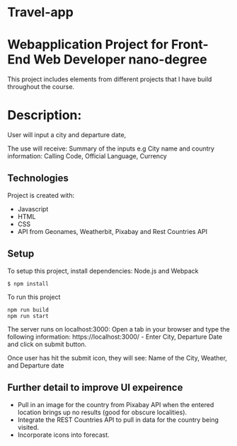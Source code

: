 # Travel-app
 # Webapplication Project for Front-End Web Developer nano-degree

 This project includes elements from different projects that I have build throughout the course.

# Description: 
User will input a city and departure date,

The use will receive: Summary of the inputs e.g City name and country information: Calling Code, Official Language, Currency

## Technologies
Project is created with:
 * Javascript
 * HTML
 * CSS
 * API from Geonames, Weatherbit, Pixabay and Rest Countries API

 ## Setup
 To setup this project, install dependencies: Node.js and Webpack
 ```
 $ npm install
 ```

 To run this project
 ```
 npm run build
 npm run start
 ```

The server runs on localhost:3000: Open a tab in your browser and type the following information:
https://localhost:3000/ - Enter City, Departure Date and click on submit button.

Once user has hit the submit icon, they will see: Name of the City, Weather, and Departure date

## Further detail to improve UI expeirence

- Pull in an image for the country from Pixabay API when the entered location brings up no results (good for obscure localities).
- Integrate the REST Countries API to pull in data for the country being visited.
- Incorporate icons into forecast.

